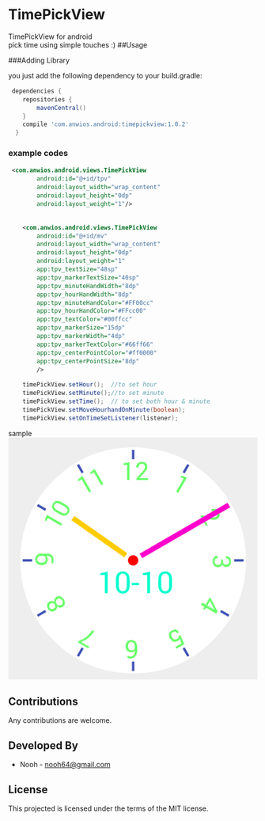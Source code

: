 # TimePickView
TimePickView for android  
pick time using simple touches :)
##Usage

###Adding Library

you just add the following dependency to your build.gradle:

```groovy 
 dependencies {  
    repositories {
        mavenCentral()
    }
    compile 'com.anwios.android:timepickview:1.0.2'
  }
```

### example codes
```xml 
 <com.anwios.android.views.TimePickView
        android:id="@+id/tpv"
        android:layout_width="wrap_content"
        android:layout_height="0dp"
        android:layout_weight="1"/>
```

```xml 

    <com.anwios.android.views.TimePickView
        android:id="@+id/mv"
        android:layout_width="wrap_content"
        android:layout_height="0dp"
        android:layout_weight="1"
        app:tpv_textSize="48sp"
        app:tpv_markerTextSize="40sp"
        app:tpv_minuteHandWidth="8dp"
        app:tpv_hourHandWidth="8dp"
        app:tpv_minuteHandColor="#FF00cc"
        app:tpv_hourHandColor="#FFcc00"
        app:tpv_textColor="#00ffcc"
        app:tpv_markerSize="15dp"
        app:tpv_markerWidth="4dp"
        app:tpv_markerTextColor="#66ff66"
        app:tpv_centerPointColor="#ff0000"
        app:tpv_centerPointSize="8dp"
        />
```
```java
    timePickView.setHour();  //to set hour
	timePickView.setMinute();//to set minute
	timePickView.setTime();  // to set both hour & minute
	timePickView.setMoveHourhandOnMinute(boolean);
	timePickView.setOnTimeSetListener(listener);
```
 sample
 ![sample 1](images/sample.png)
 
## Contributions

Any contributions are welcome. 

## Developed By
* Nooh - <nooh64@gmail.com>

## License
This projected is licensed under the terms of the MIT license.